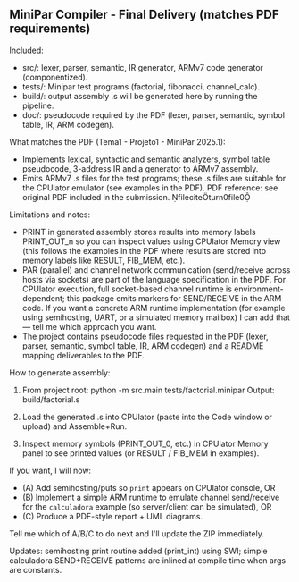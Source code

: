 MiniPar Compiler - Final Delivery (matches PDF requirements)
------------------------------------------------------------
Included:
- src/: lexer, parser, semantic, IR generator, ARMv7 code generator (componentized).
- tests/: Minipar test programs (factorial, fibonacci, channel_calc).
- build/: output assembly .s will be generated here by running the pipeline.
- doc/: pseudocode required by the PDF (lexer, parser, semantic, symbol table, IR, ARM codegen).

What matches the PDF (Tema1 - Projeto1 - MiniPar 2025.1):
- Implements lexical, syntactic and semantic analyzers, symbol table pseudocode, 3-address IR and a generator to ARMv7 assembly.
- Emits ARMv7 .s files for the test programs; these .s files are suitable for the CPUlator emulator (see examples in the PDF). PDF reference: see original PDF included in the submission. fileciteturn0file0

Limitations and notes:
- PRINT in generated assembly stores results into memory labels PRINT_OUT_n so you can inspect values using CPUlator Memory view (this follows the examples in the PDF where results are stored into memory labels like RESULT, FIB_MEM, etc.).
- PAR (parallel) and channel network communication (send/receive across hosts via sockets) are part of the language specification in the PDF. For CPUlator execution, full socket-based channel runtime is environment-dependent; this package emits markers for SEND/RECEIVE in the ARM code. If you want a concrete ARM runtime implementation (for example using semihosting, UART, or a simulated memory mailbox) I can add that — tell me which approach you want.
- The project contains pseudocode files requested in the PDF (lexer, parser, semantic, symbol table, IR, ARM codegen) and a README mapping deliverables to the PDF.

How to generate assembly:
1) From project root:
   python -m src.main tests/factorial.minipar
   Output: build/factorial.s

2) Load the generated .s into CPUlator (paste into the Code window or upload) and Assemble+Run.
3) Inspect memory symbols (PRINT_OUT_0, etc.) in CPUlator Memory panel to see printed values (or RESULT / FIB_MEM in examples).

If you want, I will now:
- (A) Add semihosting/puts so `print` appears on CPUlator console, OR
- (B) Implement a simple ARM runtime to emulate channel send/receive for the `calculadora` example (so server/client can be simulated), OR
- (C) Produce a PDF-style report + UML diagrams.

Tell me which of A/B/C to do next and I'll update the ZIP immediately.


Updates: semihosting print routine added (print_int) using SWI; simple calculadora SEND+RECEIVE patterns are inlined at compile time when args are constants.
